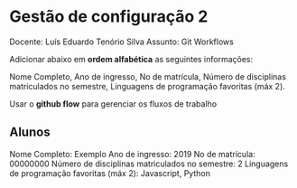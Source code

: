 # Gestão de configuração 2

Docente: Luís Eduardo Tenório Silva
Assunto: Git Workflows

Adicionar abaixo em **ordem alfabética** as seguintes informações:

Nome Completo, Ano de ingresso, No de matrícula, Número de disciplinas matriculados no semestre, Linguagens de programação favoritas (máx 2).

Usar o **github flow** para gerenciar os fluxos de trabalho

## Alunos

Nome Completo: Exemplo
Ano de ingresso: 2019
No de matrícula: 00000000
Número de disciplinas matriculados no semestre: 2
Linguagens de programação favoritas (máx 2): Javascript, Python

